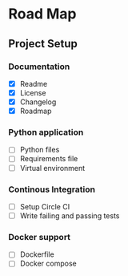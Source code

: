 # Road Map

## Project Setup

### Documentation
- [x] Readme
- [x] License
- [x] Changelog
- [x] Roadmap

### Python application
- [ ] Python files
- [ ] Requirements file
- [ ] Virtual environment

### Continous Integration
- [ ] Setup Circle CI
- [ ] Write failing and passing tests

### Docker support
- [ ] Dockerfile
- [ ] Docker compose